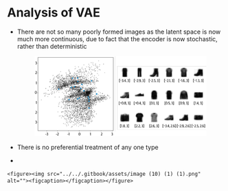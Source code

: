 # Analysis of VAE

*   There are not so many poorly formed images as the latent space is now much more continuous, due to fact that the encoder is now stochastic, rather than deterministic

    <figure><img src="../../.gitbook/assets/image (9) (1) (1).png" alt=""><figcaption></figcaption></figure>
* There is no preferential treatment of any one type
*

    <figure><img src="../../.gitbook/assets/image (10) (1) (1).png" alt=""><figcaption></figcaption></figure>
